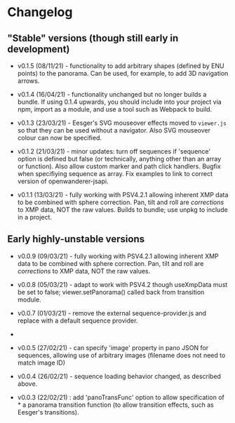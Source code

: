 Changelog
=========

## "Stable" versions (though still early in development)

- v0.1.5 (08/11/21) - functionality to add arbitrary shapes (defined by ENU points) to the panorama. Can be used, for example, to add 3D navigation arrows.

- v0.1.4 (16/04/21) - functionality unchanged but no longer builds a bundle. If using 0.1.4 upwards, you should include into your project via npm, import as a module, and use a tool such as Webpack to build.

- v0.1.3 (23/03/21) - Eesger's SVG mouseover effects moved to `viewer.js` so that they can be used without a navigator. Also SVG mouseover colour can now be specified.

- v0.1.2 (21/03/21) - minor updates: turn off sequences if 'sequence' option is defined but false (or technically, anything other than an array or function). Also allow custom marker and path click handlers.
Bugfix when specifiying sequence as array.
Fix examples to link to correct version of openwanderer-jsapi.

- v0.1.1 (13/03/21) - fully working with PSV4.2.1 allowing inherent XMP data to be combined with sphere correction. Pan, tilt and roll are *corrections* to XMP data, NOT the raw values. Builds to bundle; use unpkg to include in a project.

## Early highly-unstable versions 

- v0.0.9 (09/03/21) - fully working with PSV4.2.1 allowing inherent XMP data to be combined with sphere correction. Pan, tilt and roll are *corrections* to XMP data, NOT the raw values.

- v0.0.8 (05/03/21) - adapt to work with PSV4.2  though useXmpData must be set to false; viewer.setPanorama() called back from transition module. 

- v0.0.7 (01/03/21) - remove the external sequence-provider.js and replace 
 with a default sequence provider.
 *
- v0.0.5 (27/02/21) - can specify 'image' property in pano JSON for sequences,
 allowing use of arbitrary images (filename does not need to match image ID)
 
- v0.0.4 (26/02/21) - sequence loading behavior changed, as described above.

- v0.0.3 (22/02/21) : add 'panoTransFunc' option to allow specification of * a panorama transition function (to allow transition effects, such as Eesger's transitions).
